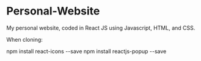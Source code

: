 # Personal-Website

My personal website, coded in React JS using Javascript, HTML, and CSS.


When cloning: 

npm install react-icons --save
npm install reactjs-popup --save
 
